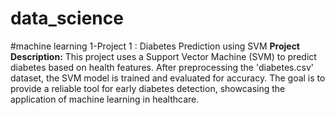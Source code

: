 # data_science
#machine learning
1-Project 1 : Diabetes Prediction using SVM
**Project Description:**
This project uses a Support Vector Machine (SVM) to predict diabetes based on health features. After preprocessing the 'diabetes.csv' dataset, the SVM model is trained and evaluated for accuracy. The goal is to provide a reliable tool for early diabetes detection, showcasing the application of machine learning in healthcare.

